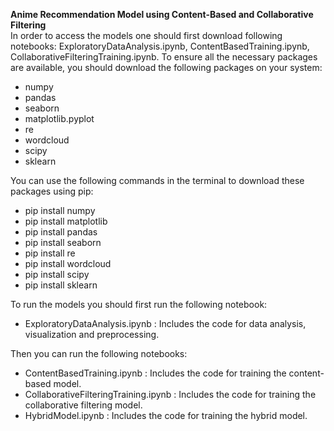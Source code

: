 **Anime Recommendation Model using Content-Based and Collaborative Filtering**
<br>In order to access the models one should first download following notebooks: ExploratoryDataAnalysis.ipynb, ContentBasedTraining.ipynb, CollaborativeFilteringTraining.ipynb. To ensure all the necessary packages are available, you should download the following packages on your system:
- numpy
- pandas
- seaborn
- matplotlib.pyplot
- re
- wordcloud
- scipy
- sklearn

You can use the following commands in the terminal to download these packages using pip:
- pip install numpy
- pip install matplotlib
- pip install pandas
- pip install seaborn
- pip install re
- pip install wordcloud
- pip install scipy
- pip install sklearn

To run the models you should first run the following notebook:
- ExploratoryDataAnalysis.ipynb : Includes the code for data analysis, visualization and preprocessing.

Then you can run the following notebooks:
- ContentBasedTraining.ipynb : Includes the code for training the content-based model.
- CollaborativeFilteringTraining.ipynb : Includes the code for training the collaborative filtering model.
- HybridModel.ipynb : Includes the code for training the hybrid model.